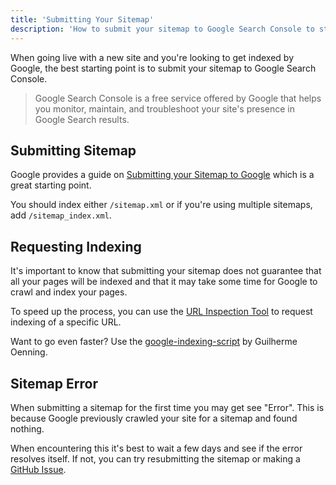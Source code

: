 ```yaml
---
title: 'Submitting Your Sitemap'
description: 'How to submit your sitemap to Google Search Console to start getting indexed.'
---
```


When going live with a new site and you're looking to get indexed by Google, the best starting point is
to submit your sitemap to Google Search Console.

> Google Search Console is a free service offered by Google that helps you monitor, maintain, and troubleshoot
your site's presence in Google Search results.

## Submitting Sitemap

Google provides a guide on [Submitting your Sitemap to Google](https://developers.google.com/search/docs/crawling-indexing/sitemaps/build-sitemap) which is a great starting point.

You should index either `/sitemap.xml` or if you're using multiple sitemaps, add `/sitemap_index.xml`.

## Requesting Indexing

It's important to know that submitting your sitemap does not guarantee that all your pages will be indexed and that it may take
some time for Google to crawl and index your pages.

To speed up the process, you can use the [URL Inspection Tool](https://support.google.com/webmasters/answer/9012289) to request indexing of a specific URL.

Want to go even faster? Use the [google-indexing-script](https://github.com/goenning/google-indexing-script) by Guilherme Oenning.

## Sitemap Error

When submitting a sitemap for the first time you may get see "Error". This is because Google previously
crawled your site for a sitemap and found nothing.

When encountering this it's best to wait a few days and see if the error resolves itself. If not, you can
try resubmitting the sitemap or making a [GitHub Issue](https://github.com/nuxt-modules/sitemap).
